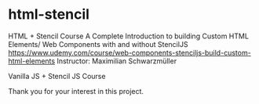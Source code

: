 # html-stencil
HTML + Stencil Course
A Complete Introduction to building Custom HTML Elements/ Web Components with and without StencilJS
https://www.udemy.com/course/web-components-stenciljs-build-custom-html-elements
Instructor: Maximilian Schwarzmüller

Vanilla JS + Stencil JS Course

Thank you for your interest in this project. 